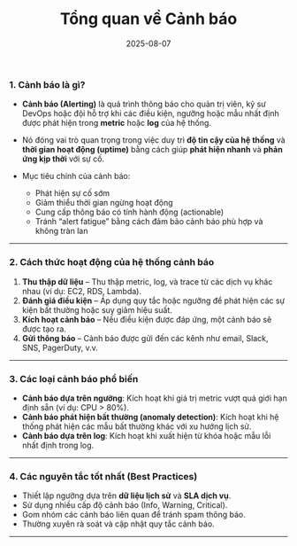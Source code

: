 ﻿---
title : "Tổng quan về Cảnh báo"
date: 2025-08-07
weight : 2 
chapter : false
pre : " <b> 2. </b> "
---


 
### 1. Cảnh báo là gì?
- **Cảnh báo (Alerting)** là quá trình thông báo cho quản trị viên, kỹ sư DevOps hoặc đội hỗ trợ khi các điều kiện, ngưỡng hoặc mẫu nhất định được phát hiện trong **metric** hoặc **log** của hệ thống.  
- Nó đóng vai trò quan trọng trong việc duy trì **độ tin cậy của hệ thống** và **thời gian hoạt động (uptime)** bằng cách giúp **phát hiện nhanh** và **phản ứng kịp thời** với sự cố.  

- Mục tiêu chính của cảnh báo:  
  - Phát hiện sự cố sớm  
  - Giảm thiểu thời gian ngừng hoạt động  
  - Cung cấp thông báo có tính hành động (actionable)  
  - Tránh “alert fatigue” bằng cách đảm bảo cảnh báo phù hợp và không tràn lan  

---

### 2. Cách thức hoạt động của hệ thống cảnh báo
1. **Thu thập dữ liệu** – Thu thập metric, log, và trace từ các dịch vụ khác nhau (ví dụ: EC2, RDS, Lambda).  
2. **Đánh giá điều kiện** – Áp dụng quy tắc hoặc ngưỡng để phát hiện các sự kiện bất thường hoặc suy giảm hiệu suất.  
3. **Kích hoạt cảnh báo** – Nếu điều kiện được đáp ứng, một cảnh báo sẽ được tạo ra.  
4. **Gửi thông báo** – Cảnh báo được gửi đến các kênh như email, Slack, SNS, PagerDuty, v.v.  

---

### 3. Các loại cảnh báo phổ biến
- **Cảnh báo dựa trên ngưỡng**: Kích hoạt khi giá trị metric vượt quá giới hạn định sẵn (ví dụ: CPU > 80%).  
- **Cảnh báo phát hiện bất thường (anomaly detection)**: Kích hoạt khi hệ thống phát hiện các mẫu bất thường khác với xu hướng lịch sử.  
- **Cảnh báo dựa trên log**: Kích hoạt khi xuất hiện từ khóa hoặc mẫu lỗi nhất định trong log.  

---

### 4. Các nguyên tắc tốt nhất (Best Practices)
- Thiết lập ngưỡng dựa trên **dữ liệu lịch sử** và **SLA dịch vụ**.  
- Sử dụng nhiều cấp độ cảnh báo (Info, Warning, Critical).  
- Gom nhóm các cảnh báo liên quan để tránh spam thông báo.  
- Thường xuyên rà soát và cập nhật quy tắc cảnh báo.  

---
